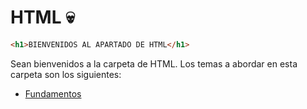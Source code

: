 # HTML :skull:
```html
<h1>BIENVENIDOS AL APARTADO DE HTML</h1>
```
Sean bienvenidos a la carpeta de HTML. Los temas a abordar en esta carpeta son los siguientes:
<ul>
    <li><a href="./01 - Fundamentos/00 - Fundamentos.md">Fundamentos</a></li>
</ul>